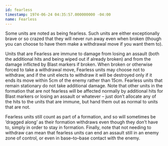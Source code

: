 ```yaml
---
id: fearless
timestamp: 1974-06-24 04:35:57.000000000 -04:00
name: Fearless
---
```

<p>Some units are noted as being fearless. Such units are either exceptionally brave or so crazed that they will never run away even when broken (though you can choose to have them make a withdrawal move if you want them to).</p>

<p>Units that are Fearless are immune to damage from losing an assault (both the additional hits and being wiped out if already broken) and from the damage inflicted by Blast markers if broken. When broken or otherwise forced to take a withdrawal move, Fearless units may choose not to withdraw, and if the unit elects to withdraw it will be destroyed only if it ends its move within 5cm of the enemy rather than 15cm. Fearless units that remain stationary do not take additional damage. Note that other units in the formation that are not fearless will be affected normally by additional hits for Blast markers or losing an assault or whatever &ndash; just don&rsquo;t allocate any of the hits to the units that are immune, but hand them out as normal to units that are not.</p>

<p>Fearless units still count as part of a formation, and so will sometimes be &lsquo;dragged along&rsquo; as their formation withdraws even though they don&rsquo;t have to, simply in order to stay in formation. Finally, note that not needing to withdraw can mean that fearless units can end an assault still in an enemy zone of control, or even in base&ndash;to&ndash;base contact with the enemy.</p>